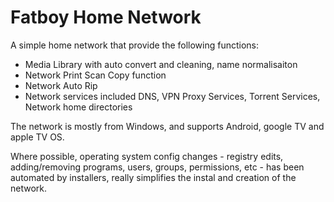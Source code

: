 # Fatboy Home Network

A simple home network that provide the following functions:

+ Media Library with auto convert and cleaning, name normalisaiton
+ Network Print Scan Copy function
+ Network Auto Rip
+ Network services included DNS, VPN Proxy Services, Torrent Services, Network home directories 

The network is mostly from Windows, and supports Android, google TV and apple TV OS.

Where possible, operating system config changes - registry edits, adding/removing programs, users, groups, permissions, etc - has been automated by installers, really simplifies the instal and creation of the network. 
